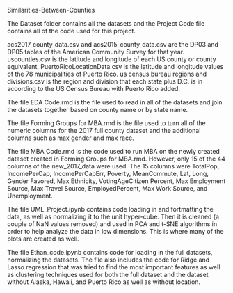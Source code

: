 Similarities-Between-Counties

The Dataset folder contains all the datasets and the Project Code file contains all of the code used for this project. 

acs2017_county_data.csv and acs2015_county_data.csv are the DP03 and DP05 tables of the American Community Survey for that year. uscounties.csv is the latitude and longitude of each US county or county equivalent. PuertoRicoLocationData.csv is the latitude and longitude values of the 78 municipalities of Puerto Rico. us census bureau regions and divisions.csv is the region and division that each state plus D.C. is in according to the US Census Bureau with Puerto Rico added. 

The file EDA Code.rmd is the file used to read in all of the datasets and join the datasets together based on county name or by state name. 

The file Forming Groups for MBA.rmd is the file used to turn all of the numeric columns for the 2017 full county dataset and the additional columns such as max gender and max race. 

The file MBA Code.rmd is the code used to run MBA on the newly created dataset created in Forming Groups for MBA.rmd. However, only 15 of the 44 columns of the new_2017_data were used. The 15 columns were TotalPop, IncomePerCap, IncomePerCapErr, Poverty, MeanCommute, Lat, Long, Gender Favored, Max Ethnicity, VotingAgeCitizen Percent, Max Employment Source, Max Travel Source, EmployedPercent, Max Work Source, and Unemployment.

The file UML_Project.ipynb contains code loading in and fortmatting the data, as well as normalizing it to the unit hyper-cube. Then it is cleaned (a couple of NaN values removed) and used in PCA and t-SNE algorithms in order to help analyze the data in low dimensions. This is where many of the plots are created as well. 

The file Ethan_code.ipynb contains code for loading in the full datasets, normalizing the datasets. The file also includes the code for Ridge and Lasso regression that was tried to find the most important features as well as clustering techniques used for both the full dataset and the dataset without Alaska, Hawaii, and Puerto Rico as well as without location.
